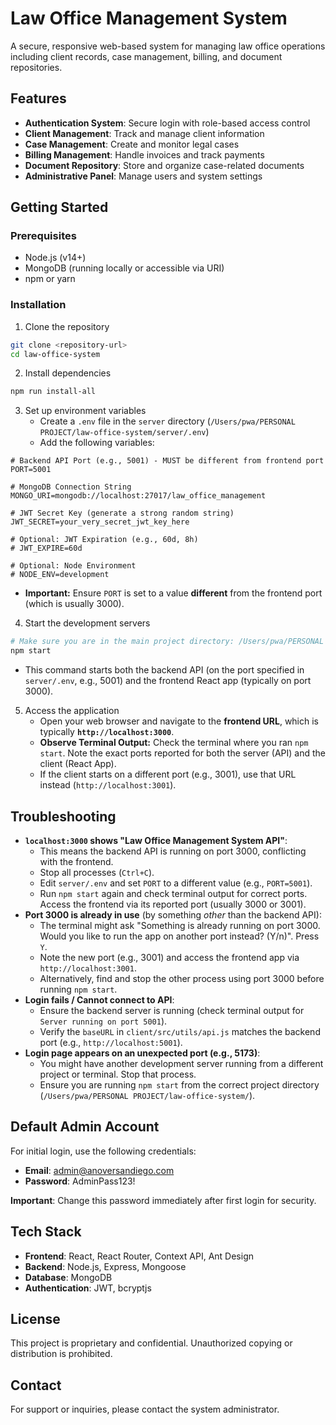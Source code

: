 # Law Office Management System

A secure, responsive web-based system for managing law office operations including client records, case management, billing, and document repositories.

## Features

- **Authentication System**: Secure login with role-based access control
- **Client Management**: Track and manage client information
- **Case Management**: Create and monitor legal cases
- **Billing Management**: Handle invoices and track payments
- **Document Repository**: Store and organize case-related documents
- **Administrative Panel**: Manage users and system settings

## Getting Started

### Prerequisites

- Node.js (v14+)
- MongoDB (running locally or accessible via URI)
- npm or yarn

### Installation

1. Clone the repository
```bash
git clone <repository-url>
cd law-office-system
```

2. Install dependencies
```bash
npm run install-all
```

3. Set up environment variables
   - Create a `.env` file in the `server` directory (`/Users/pwa/PERSONAL PROJECT/law-office-system/server/.env`)
   - Add the following variables:
```env
# Backend API Port (e.g., 5001) - MUST be different from frontend port
PORT=5001

# MongoDB Connection String
MONGO_URI=mongodb://localhost:27017/law_office_management

# JWT Secret Key (generate a strong random string)
JWT_SECRET=your_very_secret_jwt_key_here

# Optional: JWT Expiration (e.g., 60d, 8h)
# JWT_EXPIRE=60d

# Optional: Node Environment
# NODE_ENV=development
```
   - **Important:** Ensure `PORT` is set to a value **different** from the frontend port (which is usually 3000).

4. Start the development servers
```bash
# Make sure you are in the main project directory: /Users/pwa/PERSONAL PROJECT/law-office-system/
npm start
```
   - This command starts both the backend API (on the port specified in `server/.env`, e.g., 5001) and the frontend React app (typically on port 3000).

5. Access the application
   - Open your web browser and navigate to the **frontend URL**, which is typically **`http://localhost:3000`**.
   - **Observe Terminal Output:** Check the terminal where you ran `npm start`. Note the exact ports reported for both the server (API) and the client (React App).
   - If the client starts on a different port (e.g., 3001), use that URL instead (`http://localhost:3001`).

## Troubleshooting

- **`localhost:3000` shows "Law Office Management System API"**:
    - This means the backend API is running on port 3000, conflicting with the frontend.
    - Stop all processes (`Ctrl+C`).
    - Edit `server/.env` and set `PORT` to a different value (e.g., `PORT=5001`).
    - Run `npm start` again and check terminal output for correct ports. Access the frontend via its reported port (usually 3000 or 3001).
- **Port 3000 is already in use** (by something *other* than the backend API):
    - The terminal might ask "Something is already running on port 3000. Would you like to run the app on another port instead? (Y/n)". Press `Y`.
    - Note the new port (e.g., 3001) and access the frontend app via `http://localhost:3001`.
    - Alternatively, find and stop the other process using port 3000 before running `npm start`.
- **Login fails / Cannot connect to API**:
    - Ensure the backend server is running (check terminal output for `Server running on port 5001`).
    - Verify the `baseURL` in `client/src/utils/api.js` matches the backend port (e.g., `http://localhost:5001`).
- **Login page appears on an unexpected port (e.g., 5173)**:
    - You might have another development server running from a different project or terminal. Stop that process.
    - Ensure you are running `npm start` from the correct project directory (`/Users/pwa/PERSONAL PROJECT/law-office-system/`).

## Default Admin Account

For initial login, use the following credentials:

- **Email**: admin@anoversandiego.com
- **Password**: AdminPass123!

**Important**: Change this password immediately after first login for security.

## Tech Stack

- **Frontend**: React, React Router, Context API, Ant Design
- **Backend**: Node.js, Express, Mongoose
- **Database**: MongoDB
- **Authentication**: JWT, bcryptjs

## License

This project is proprietary and confidential. Unauthorized copying or distribution is prohibited.

## Contact

For support or inquiries, please contact the system administrator.
